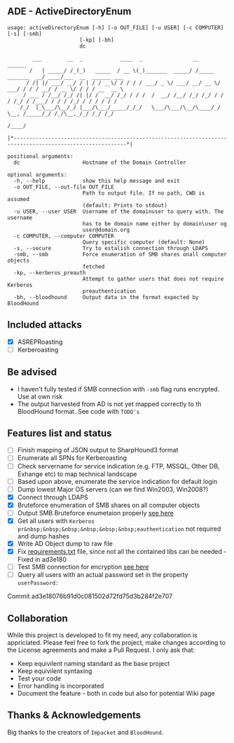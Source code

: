 ## ADE - ActiveDirectoryEnum
```
usage: activeDirectoryEnum [-h] [-o OUT_FILE] [-u USER] [-c COMPUTER] [-s] [-smb]
                       [-kp] [-bh]
                       dc

        ___        __  _            ____  _                __                   ______                    
       /   | _____/ /_(_)   _____  / __ \(_)_______  _____/ /_____  _______  __/ ____/___  __  ______ ___ 
      / /| |/ ___/ __/ / | / / _ \/ / / / / ___/ _ \/ ___/ __/ __ \/ ___/ / / / __/ / __ \/ / / / __ `__ \
     / ___ / /__/ /_/ /| |/ /  __/ /_/ / / /  /  __/ /__/ /_/ /_/ / /  / /_/ / /___/ / / / /_/ / / / / / /
    /_/  |_\___/\__/_/ |___/\___/_____/_/_/   \___/\___/\__/\____/_/   \__, /_____/_/ /_/\__,_/_/ /_/ /_/ 
                                                                      /____/                             

|*----------------------------------------------------------------------------------------------------------*|

positional arguments:
  dc                    Hostname of the Domain Controller

optional arguments:
  -h, --help            show this help message and exit
  -o OUT_FILE, --out-file OUT_FILE
                        Path to output file. If no path, CWD is assumed
                        (default: Prints to stdout)
  -u USER, --user USER  Username of the domainuser to query with. The username
                        has to be domain name either by domain\user og
                        user@domain.org
  -c COMPUTER, --computer COMPUTER
                        Query specific computer (default: None)
  -s, --secure          Try to estalish connection through LDAPS
  -smb, --smb           Force enumeration of SMB shares onall computer objects
                        fetched
  -kp, --kerberos_preauth
                        Attempt to gather users that does not require Kerberos
                        preauthentication
  -bh, --bloodhound     Output data in the format expected by BloodHound
```

## Included attacks

- [x] ASREPRoasting
- [ ] Kerberoasting

## Be advised

- I haven't fully tested if SMB connection with `-smb` flag runs encrypted. Use at own risk
- The output harvested from AD is not yet mapped correctly to th BloodHound format. See code with `TODO's`

## Features list and status

- [ ] Finish mapping of JSON output to SharpHound3 format  
- [ ] Enumerate all SPNs for Kerberoasting  
- [ ] Check servername for service indication (e.g. FTP, MSSQL, Other DB, Exhange etc) to map technical landscape  
- [ ] Based upon above, enumerate the service indication for default login  
- [ ] Dump lowest Major OS servers (can we find Win2003, Win2008?)  
- [X] Connect through LDAPS
- [X] Bruteforce enumeration of SMB shares on all computer objects
- [ ] Output SMB Bruteforce enumetaion properly [see here](https://github.com/CasperGN/ActiveDirectoryEnumeration/blob/2585a9ad3e1801661ed8e344df8ea2ad95b5233c072fe38/activeDirectoryEnum.py#L421)
- [X] Get all users with `Kerberos pr&nbsp;&nbsp;&nbsp;&nbsp;&nbsp;&nbsp;eauthentication` not required and dump hashes
- [X] Write AD Object dump to raw file
- [X] Fix [requirements.txt](requirements.txt) file, since not all the contained libs can be needed - Fixed in ad3e180
- [ ] Test SMB connection for encryption [see here](https://github.com/CasperGN/ActiveDirectoryEnumeration/blob/2585a91661ed8e344df8ea2ad95b5233c072fe38/activeDirectoryEnum.py#L395)
- [ ] Query all users with an actual password set in the property `userPassword:`

Commit ad3e18076b91d0c081502d72fd75d3b284f2e707

## Collaboration

While this project is developed to fit my need, any collaboration is appriciated. Please feel free to fork the project, make changes according to the License agreements and make a Pull Request.
I only ask that:
- Keep equivilent naming standard as the base project
- Keep equivilent syntaxing
- Test your code
- Error handling is incorporated
- Document the feature - both in code but also for potential Wiki page

## Thanks & Acknowledgements

Big thanks to the creators of `Impacket` and `BloodHound`.

